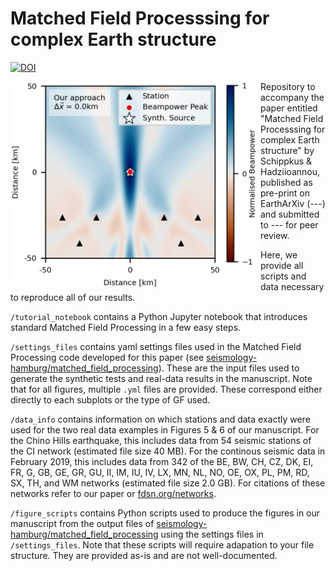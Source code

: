 # Matched Field Processsing for complex Earth structure

[![DOI](https://zenodo.org/badge/438557201.svg)](https://zenodo.org/badge/latestdoi/438557201)

<img align="left" src="assets/mfp.png" width="400px">

Repository to accompany the paper entitled "Matched Field Processsing for complex Earth structure" by Schippkus & Hadziioannou, published as pre-print on EarthArXiv (---) and submitted to --- for peer review.

Here, we provide all scripts and data necessary to reproduce all of our results.

`/tutorial_notebook` contains a Python Jupyter notebook that introduces standard Matched Field Processing in a few easy steps.

`/settings_files` contains yaml settings files used in the Matched Field Processing code developed for this paper (see [seismology-hamburg/matched_field_processing](https://github.com/seismology-hamburg/matched_field_processing)). These are the input files used to generate the synthetic tests and real-data results in the manuscript. Note that for all figures, multiple `.yml` files are provided. These correspond either directly to each subplots or the type of GF used.

`/data_info` contains information on which stations and data exactly were used for the two real data examples in Figures 5 & 6 of our manuscript. For the Chino Hills earthquake, this includes data from 54 seismic stations of the CI network (estimated file size 40 MB). For the continous seismic data in February 2019, this includes data from 342 of the BE, BW, CH, CZ, DK, EI, FR, G, GB, GE, GR, GU, II, IM, IU, IV, LX, MN, NL, NO, OE, OX, PL, PM, RD, SX, TH, and WM networks (estimated file size 2.0 GB). For citations of these networks refer to our paper or [fdsn.org/networks](https://fdsn.org/networks).

`/figure_scripts` contains Python scripts used to produce the figures in our manuscript from the output files of [seismology-hamburg/matched_field_processing](https://github.com/seismology-hamburg/matched_field_processing) using the settings files in `/settings_files`. Note that these scripts will require adapation to your file structure. They are provided as-is and are not well-documented.
